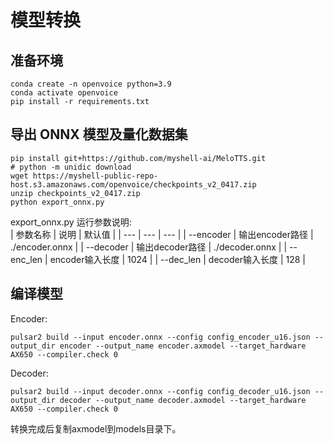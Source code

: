 # 模型转换

## 准备环境

```
conda create -n openvoice python=3.9
conda activate openvoice
pip install -r requirements.txt
```

## 导出 ONNX 模型及量化数据集

```
pip install git+https://github.com/myshell-ai/MeloTTS.git
# python -m unidic download
wget https://myshell-public-repo-host.s3.amazonaws.com/openvoice/checkpoints_v2_0417.zip
unzip checkpoints_v2_0417.zip
python export_onnx.py
```

export_onnx.py 运行参数说明:  
| 参数名称 | 说明 | 默认值 |
| --- | --- | --- |
| --encoder | 输出encoder路径 | ./encoder.onnx |
| --decoder | 输出decoder路径 | ./decoder.onnx |
| --enc_len | encoder输入长度 | 1024 |
| --dec_len | decoder输入长度 | 128 |

## 编译模型

Encoder:  
```
pulsar2 build --input encoder.onnx --config config_encoder_u16.json --output_dir encoder --output_name encoder.axmodel --target_hardware AX650 --compiler.check 0
```

Decoder:  
```
pulsar2 build --input decoder.onnx --config config_decoder_u16.json --output_dir decoder --output_name decoder.axmodel --target_hardware AX650 --compiler.check 0
```

转换完成后复制axmodel到models目录下。
